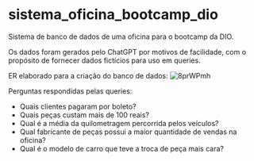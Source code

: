 # sistema_oficina_bootcamp_dio
Sistema de banco de dados de uma oficina para o bootcamp da DIO.

Os dados foram gerados pelo ChatGPT por motivos de facilidade, com o propósito de fornecer dados fictícios para uso em queries.

ER elaborado para a criação do banco de dados:
![8prWPmh](https://github.com/AntonioAFernandes/sistema_oficina_bootcamp_dio/assets/86501008/9bb0742a-9699-4aeb-a655-78350b493cb0)

Perguntas respondidas pelas queries:
- Quais clientes pagaram por boleto?
- Quais peças custam mais de 100 reais?
- Qual é a média da quilometragem percorrida pelos veículos?
- Qual fabricante de peças possui a maior quantidade de vendas na oficina?
- Qual é o modelo de carro que teve a troca de peça mais cara?
